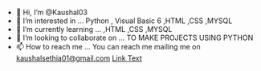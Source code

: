 - 👋 Hi, I’m @Kaushal03
- 👀 I’m interested in ... Python , Visual Basic 6 ,HTML ,CSS ,MYSQL 
- 🌱 I’m currently learning ...  ,HTML ,CSS ,MYSQL 
- 💞️ I’m looking to collaborate on ... TO MAKE PROJECTS USING PYTHON 
- 📫 How to reach me ... You can reach me mailing me on kaushalsethia01@gmail.com
  <a href="https://raw.githubusercontent.com/rahuldkjain/github-profile-readme-generator/master/src/images/icons/Social/linked-in-alt.svg">Link Text</a>

<!---
Kaushal03/Kaushal03 is a ✨ special ✨ repository because its `README.md` (this file) appears on your GitHub profile.
You can click the Preview link to take a look at your changes.
--->
